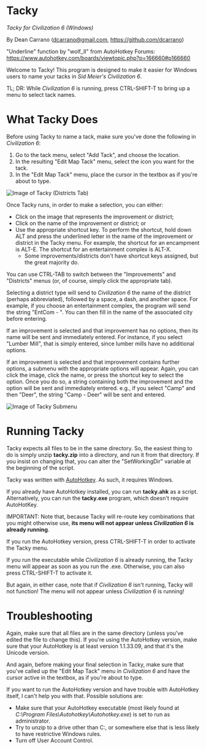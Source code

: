 # Tacky
_Tacky for Civilization 6 (Windows)_

 By Dean Carrano (dcarrano@gmail.com, https://github.com/dcarrano)
 
 "Underline" function by "wolf_II" from AutoHotkey Forums: https://www.autohotkey.com/boards/viewtopic.php?p=166660#p166660

Welcome to Tacky! This program is designed to make it easier for Windows users to name your tacks in _Sid Meier's Civilization 6_.

TL; DR: While _Civilization 6_ is running, press CTRL-SHIFT-T to bring up a menu to select tack names.

<h1>What Tacky Does</h1>

Before using Tacky to name a tack, make sure you've done the following in _Civilization 6_:
1. Go to the tack menu, select "Add Tack", and choose the location.
1. In the resulting "Edit Map Tack" menu, select the icon you want for the tack.
1. In the "Edit Map Tack" menu, place the cursor in the textbox as if you're about to type.

![Image of Tacky (Districts Tab)](https://i.imgur.com/90Za7GO.jpg)

Once Tacky runs, in order to make a selection, you can either:

* Click on the image that represents the improvement or district;
* Click on the name of the improvement or district; or
* Use the appropriate shortcut key. To perform the shortcut, hold down ALT and press the underlined letter in the name of the improvement or district in the Tacky menu. For example, the shortcut for an encampment is ALT-E. The shortcut for an entertainment complex is ALT-X. 
  * Some improvements/districts don't have shortcut keys assigned, but the great majority do.

You can use CTRL-TAB to switch between the "Improvements" and "Districts" menus (or, of course, simply click the appropriate tab).

Selecting a district type will send to _Civilization 6_ the name of the district (perhaps abbreviated), followed by a space, a dash, and another space. For example, if you choose an entertainment complex, the program will send the string "EntCom - ". You can then fill in the name of the associated city before entering.

If an improvement is selected and that improvement has no options, then its name will be sent and immediately entered. For instance, if you select "Lumber Mill", that is simply entered, since lumber mills have no additional options.

If an improvement is selected and that improvement contains further options, a submenu with the appropriate options will appear. Again, you can click the image, click the name, or press the shortcut key to select the option. Once you do so, a string containing both the improvement and the option will be sent and immediately entered. e.g., if you select "Camp" and then "Deer", the string "Camp - Deer" will be sent and entered.

![Image of Tacky Submenu](https://i.imgur.com/V3gJh42.jpg)

<h1>Running Tacky</h1>

Tacky expects all files to be in the same directory. So, the easiest thing to do is simply unzip **tacky.zip** into a directory, and run it from that directory. If you insist on changing that, you can alter the "SetWorkingDir" variable at the beginning of the script.

Tacky was written with [AutoHotkey](https://www.autohotkey.com). As such, it requires Windows.

If you already have AutoHotkey installed, you can run **tacky.ahk** as a script. Alternatively, you can run the **tacky.exe** program, which doesn't require AutoHotKey.

IMPORTANT: Note that, because Tacky will re-route key combinations that you might otherwise use, **its menu will not appear unless _Civilization 6_ is already running**.

If you run the AutoHotkey version, press CTRL-SHIFT-T in order to activate the Tacky menu. 

If you run the executable while _Civilization 6_ is already running, the Tacky menu will appear as soon as you run the .exe. Otherwise, you can also press CTRL-SHIFT-T to activate it. 

But again, in either case, note that if _Civilization 6_ isn't running, Tacky will not function! The menu will not appear unless _Civilization 6_ is running!

<h1>Troubleshooting</h1>

Again, make sure that all files are in the same directory (unless you've edited the file to change this). If you're using the AutoHotkey version, make sure that your AutoHotkey is at least version 1.1.33.09, and that it's the Unicode version.

And again, before making your final selection in Tacky, make sure that you've called up the "Edit Map Tack" menu in _Civilization 6_ and have the cursor active in the textbox, as if you're about to type.

If you want to run the AutoHotkey version and have trouble with AutoHotkey itself, I can't help you with that. Possible solutions are:

* Make sure that your AutoHotkey executable (most likely found at _C:\Program Files\Autohotkey\Autohotkey.exe_) is set to run as administrator.
* Try to unzip to a drive other than C:, or somewhere else that is less likely to have restrictive Windows rules.
* Turn off User Account Control. 
